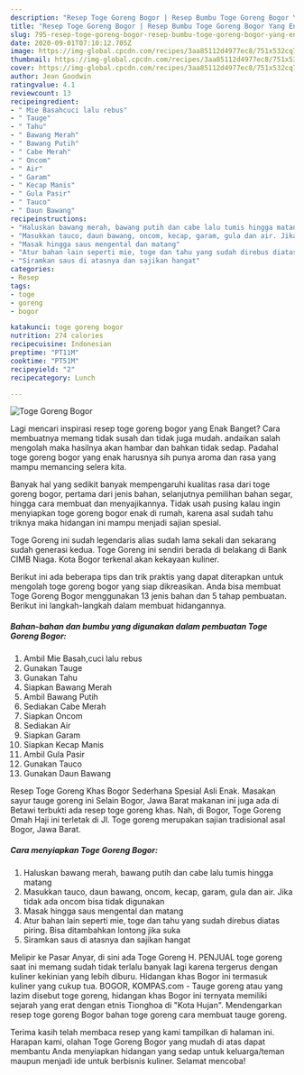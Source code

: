 ```yaml
---
description: "Resep Toge Goreng Bogor | Resep Bumbu Toge Goreng Bogor Yang Enak Dan Lezat"
title: "Resep Toge Goreng Bogor | Resep Bumbu Toge Goreng Bogor Yang Enak Dan Lezat"
slug: 795-resep-toge-goreng-bogor-resep-bumbu-toge-goreng-bogor-yang-enak-dan-lezat
date: 2020-09-01T07:10:12.705Z
image: https://img-global.cpcdn.com/recipes/3aa85112d4977ec8/751x532cq70/toge-goreng-bogor-foto-resep-utama.jpg
thumbnail: https://img-global.cpcdn.com/recipes/3aa85112d4977ec8/751x532cq70/toge-goreng-bogor-foto-resep-utama.jpg
cover: https://img-global.cpcdn.com/recipes/3aa85112d4977ec8/751x532cq70/toge-goreng-bogor-foto-resep-utama.jpg
author: Jean Goodwin
ratingvalue: 4.1
reviewcount: 13
recipeingredient:
- " Mie Basahcuci lalu rebus"
- " Tauge"
- " Tahu"
- " Bawang Merah"
- " Bawang Putih"
- " Cabe Merah"
- " Oncom"
- " Air"
- " Garam"
- " Kecap Manis"
- " Gula Pasir"
- " Tauco"
- " Daun Bawang"
recipeinstructions:
- "Haluskan bawang merah, bawang putih dan cabe lalu tumis hingga matang"
- "Masukkan tauco, daun bawang, oncom, kecap, garam, gula dan air. Jika tidak ada oncom bisa tidak digunakan"
- "Masak hingga saus mengental dan matang"
- "Atur bahan lain seperti mie, toge dan tahu yang sudah direbus diatas piring. Bisa ditambahkan lontong jika suka"
- "Siramkan saus di atasnya dan sajikan hangat"
categories:
- Resep
tags:
- toge
- goreng
- bogor

katakunci: toge goreng bogor 
nutrition: 274 calories
recipecuisine: Indonesian
preptime: "PT11M"
cooktime: "PT51M"
recipeyield: "2"
recipecategory: Lunch

---
```



![Toge Goreng Bogor](https://img-global.cpcdn.com/recipes/3aa85112d4977ec8/751x532cq70/toge-goreng-bogor-foto-resep-utama.jpg)

Lagi mencari inspirasi resep toge goreng bogor yang Enak Banget? Cara membuatnya memang tidak susah dan tidak juga mudah. andaikan salah mengolah maka hasilnya akan hambar dan bahkan tidak sedap. Padahal toge goreng bogor yang enak harusnya sih punya aroma dan rasa yang mampu memancing selera kita.

Banyak hal yang sedikit banyak mempengaruhi kualitas rasa dari toge goreng bogor, pertama dari jenis bahan, selanjutnya pemilihan bahan segar, hingga cara membuat dan menyajikannya. Tidak usah pusing kalau ingin menyiapkan toge goreng bogor enak di rumah, karena asal sudah tahu triknya maka hidangan ini mampu menjadi sajian spesial.

Toge Goreng ini sudah legendaris alias sudah lama sekali dan sekarang sudah generasi kedua. Toge Goreng ini sendiri berada di belakang di Bank CIMB Niaga. Kota Bogor terkenal akan kekayaan kuliner.


Berikut ini ada beberapa tips dan trik praktis yang dapat diterapkan untuk mengolah toge goreng bogor yang siap dikreasikan. Anda bisa membuat Toge Goreng Bogor menggunakan 13 jenis bahan dan 5 tahap pembuatan. Berikut ini langkah-langkah dalam membuat hidangannya.

<!--inarticleads1-->

##### Bahan-bahan dan bumbu yang digunakan dalam pembuatan Toge Goreng Bogor:

1. Ambil  Mie Basah,cuci lalu rebus
1. Gunakan  Tauge
1. Gunakan  Tahu
1. Siapkan  Bawang Merah
1. Ambil  Bawang Putih
1. Sediakan  Cabe Merah
1. Siapkan  Oncom
1. Sediakan  Air
1. Siapkan  Garam
1. Siapkan  Kecap Manis
1. Ambil  Gula Pasir
1. Gunakan  Tauco
1. Gunakan  Daun Bawang


Resep Toge Goreng Khas Bogor Sederhana Spesial Asli Enak. Masakan sayur tauge goreng ini Selain Bogor, Jawa Barat makanan ini juga ada di Betawi terbukti ada resep toge goreng khas. Nah, di Bogor, Toge Goreng Omah Haji ini terletak di Jl. Toge goreng merupakan sajian tradisional asal Bogor, Jawa Barat. 

<!--inarticleads2-->

##### Cara menyiapkan Toge Goreng Bogor:

1. Haluskan bawang merah, bawang putih dan cabe lalu tumis hingga matang
1. Masukkan tauco, daun bawang, oncom, kecap, garam, gula dan air. Jika tidak ada oncom bisa tidak digunakan
1. Masak hingga saus mengental dan matang
1. Atur bahan lain seperti mie, toge dan tahu yang sudah direbus diatas piring. Bisa ditambahkan lontong jika suka
1. Siramkan saus di atasnya dan sajikan hangat


Melipir ke Pasar Anyar, di sini ada Toge Goreng H. PENJUAL toge goreng saat ini memang sudah tidak terlalu banyak lagi karena tergerus dengan kuliner kekinian yang lebih diburu. Hidangan khas Bogor ini termasuk kuliner yang cukup tua. BOGOR, KOMPAS.com - Tauge goreng atau yang lazim disebut toge goreng, hidangan khas Bogor ini ternyata memiliki sejarah yang erat dengan etnis Tionghoa di &#34;Kota Hujan&#34;. Mendengarkan resep toge goreng Bogor bahan toge goreng cara membuat tauge goreng. 

Terima kasih telah membaca resep yang kami tampilkan di halaman ini. Harapan kami, olahan Toge Goreng Bogor yang mudah di atas dapat membantu Anda menyiapkan hidangan yang sedap untuk keluarga/teman maupun menjadi ide untuk berbisnis kuliner. Selamat mencoba!
